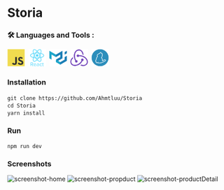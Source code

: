 # Storia

### :hammer_and_wrench: Languages and Tools :
<div>
 <img src="https://github.com/devicons/devicon/blob/master/icons/javascript/javascript-original.svg" title="Javascript" alt="Javascript" width="40" height="40"/>&nbsp;
  <img src="https://github.com/devicons/devicon/blob/master/icons/react/react-original-wordmark.svg" title="React" alt="React" width="40" height="40"/>&nbsp;
  <img src="https://github.com/devicons/devicon/blob/master/icons/materialui/materialui-original.svg" title="Material UI" alt="Material UI" width="40" height="40"/>&nbsp;
  <img src="https://github.com/devicons/devicon/blob/master/icons/redux/redux-original.svg" title="Redux" alt="Redux " width="40" height="40"/>&nbsp;
<img src="https://github.com/devicons/devicon/blob/master/icons/yarn/yarn-original.svg" title="Yarn" alt="Yarn " width="40" height="40"/>&nbsp;
</div>

### Installation
<div>
<code>git clone https://github.com/Ahmtluu/Storia</code> <br>
<code>cd Storia</code><br>
<code>yarn install</code>
</div>

### Run
<div>
<code>npm run dev</code>
</div>

### Screenshots

 <img src="https://user-images.githubusercontent.com/62503851/214549296-2eedcbcc-8fac-4ca6-ba47-5c192b5bb99a.png"  alt="screenshot-home" width="750" height="425"/>
  <img src="https://user-images.githubusercontent.com/62503851/214549684-1ee1f4b8-b211-490e-8584-d4a16c7f7439.png" alt="screenshot-propduct" width="750" height="425"/>
   <img src="https://user-images.githubusercontent.com/62503851/214549341-763cfeca-a974-4e3b-af3f-64a9fbfd8768.png"  alt="screenshot-productDetail" width="750" height="425"/>
